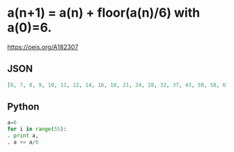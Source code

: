 # a\(n\+1\) \= a\(n\) \+ floor\(a\(n\)/6\) with a\(0\)\=6\.
https://oeis.org/A182307
## JSON
```JSON
[6, 7, 8, 9, 10, 11, 12, 14, 16, 18, 21, 24, 28, 32, 37, 43, 50, 58, 67, 78, 91, 106, 123, 143, 166, 193, 225, 262, 305, 355, 414, 483, 563, 656, 765, 892, 1040, 1213, 1415, 1650, 1925, 2245, 2619, 3055, 3564, 4158, 4851, 5659, 6602, 7702, 8985, 10482, 12229, 14267, 16644]
```
## Python
```Python
a=6
for i in range(55):
. print a,
. a += a/6
```

